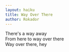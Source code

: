 ```yaml
---
layout: haiku
title: Way Over There
author: Rokador
---
```


There's a way away <br>
From here to way over there <br>
Way over there, hey <br>